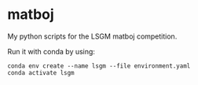 # matboj

My python scripts for the LSGM matboj competition.

Run it with conda by using:

~~~terminal
conda env create --name lsgm --file environment.yaml
conda activate lsgm
~~~